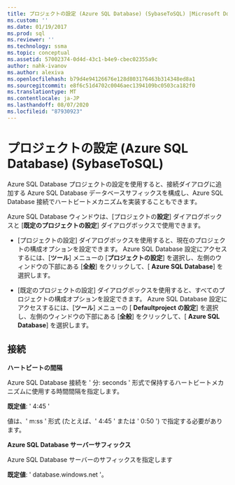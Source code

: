 ```yaml
---
title: プロジェクトの設定 (Azure SQL Database) (SybaseToSQL) |Microsoft Docs
ms.custom: ''
ms.date: 01/19/2017
ms.prod: sql
ms.reviewer: ''
ms.technology: ssma
ms.topic: conceptual
ms.assetid: 57002374-0d4d-43c1-b4e9-cbec02355a9c
author: nahk-ivanov
ms.author: alexiva
ms.openlocfilehash: b79d4e94126676e128d803176463b314348ed8a1
ms.sourcegitcommit: e8f6c51d4702c0046aec1394109bc0503ca182f0
ms.translationtype: MT
ms.contentlocale: ja-JP
ms.lasthandoff: 08/07/2020
ms.locfileid: "87930923"
---
```

# <a name="project-settings-azure-sql-database--sybasetosql"></a>プロジェクトの設定 (Azure SQL Database) (SybaseToSQL)
Azure SQL Database プロジェクトの設定を使用すると、接続ダイアログに追加する Azure SQL Database データベースサフィックスを構成し、Azure SQL Database 接続でハートビートメカニズムを実装することもできます。  
  
Azure SQL Database ウィンドウは、[プロジェクトの**設定**] ダイアログボックスと [**既定のプロジェクトの設定**] ダイアログボックスで使用できます。  
  
-   [プロジェクトの設定] ダイアログボックスを使用すると、現在のプロジェクトの構成オプションを設定できます。 Azure SQL Database 設定にアクセスするには、[**ツール**] メニューの [**プロジェクトの設定**] を選択し、左側のウィンドウの下部にある [**全般**] をクリックして、[ **Azure SQL Database**] を選択します。  
  
-   [既定のプロジェクトの設定] ダイアログボックスを使用すると、すべてのプロジェクトの構成オプションを設定できます。 Azure SQL Database 設定にアクセスするには、[**ツール**] メニューの [ **Defaultproject の設定**] を選択し、左側のウィンドウの下部にある [**全般**] をクリックして、[ **Azure SQL Database**] を選択します。  
  
## <a name="connectivity"></a>接続  
**ハートビートの間隔**  
  
Azure SQL Database 接続を ' 分: seconds ' 形式で保持するハートビートメカニズムに使用する時間間隔を指定します。  
  
**既定値**: ' 4:45 '  
  
値は、' m:ss ' 形式 (たとえば、' 4:45 ' または ' 0:50 ') で指定する必要があります。  
  
**Azure SQL Database サーバーサフィックス**  
  
Azure SQL Database サーバーのサフィックスを指定します  
  
**既定値**: ' database.windows.net '。  
  
